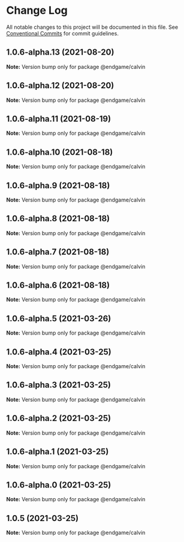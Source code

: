 # Change Log

All notable changes to this project will be documented in this file.
See [Conventional Commits](https://conventionalcommits.org) for commit guidelines.

## 1.0.6-alpha.13 (2021-08-20)

**Note:** Version bump only for package @endgame/calvin





## 1.0.6-alpha.12 (2021-08-20)

**Note:** Version bump only for package @endgame/calvin





## 1.0.6-alpha.11 (2021-08-19)

**Note:** Version bump only for package @endgame/calvin





## 1.0.6-alpha.10 (2021-08-18)

**Note:** Version bump only for package @endgame/calvin





## 1.0.6-alpha.9 (2021-08-18)

**Note:** Version bump only for package @endgame/calvin





## 1.0.6-alpha.8 (2021-08-18)

**Note:** Version bump only for package @endgame/calvin





## 1.0.6-alpha.7 (2021-08-18)

**Note:** Version bump only for package @endgame/calvin





## 1.0.6-alpha.6 (2021-08-18)

**Note:** Version bump only for package @endgame/calvin





## 1.0.6-alpha.5 (2021-03-26)

**Note:** Version bump only for package @endgame/calvin





## 1.0.6-alpha.4 (2021-03-25)

**Note:** Version bump only for package @endgame/calvin





## 1.0.6-alpha.3 (2021-03-25)

**Note:** Version bump only for package @endgame/calvin





## 1.0.6-alpha.2 (2021-03-25)

**Note:** Version bump only for package @endgame/calvin





## 1.0.6-alpha.1 (2021-03-25)

**Note:** Version bump only for package @endgame/calvin





## 1.0.6-alpha.0 (2021-03-25)

**Note:** Version bump only for package @endgame/calvin





## 1.0.5 (2021-03-25)

**Note:** Version bump only for package @endgame/calvin
